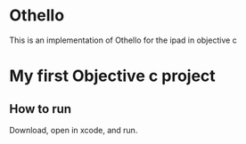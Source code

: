 # Othello
This is an implementation of Othello for the ipad in objective c

# My first Objective c project

## How to run

Download, open in xcode, and run.
